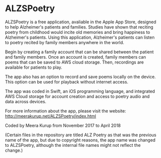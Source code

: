 # ALZSPoetry

ALZSPoetry is a free application, avaliable in the Apple App Store, designed to help Alzheimer's patients and families. Studies have shown that reciting poetry from childhood would incite old memories and bring happiness to Alzheimer's patients. Using this application, Alzheimer's patients can listen to poetry recited by family members anywhere in the world.

Begin by creating a family account that can be shared between the patient and family members. Once an account is created, family members can poems that can be saved to AWS cloud storage. Then, recordings are available for patients to play.

The app also has an option to record and save poems locally on the device. This option can be used for playback without internet access.

The app was coded in Swift, an iOS programming language, and integrated AWS Cloud storage for account creation and access to poetry audio and data across devices. 

For more information about the app, please visit the website:  http://meerakurup.net/ALZSPoetry/index.html

Coded by Meera Kurup from November 2017 to April 2018

(Certain files in the repository are titled ALZ Poetry as that was the previous name of the app, but due to copyright reasons, the app name was changed to ALZSPoetry, although the internal file names might not reflect the change.) 
